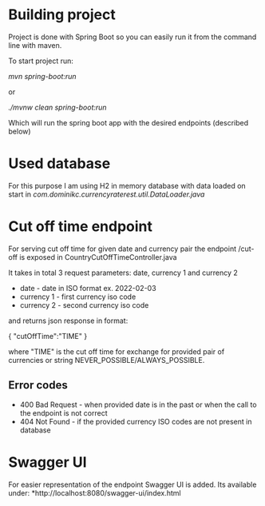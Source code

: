 # Building project

Project is done with Spring Boot so you can easily run it from the command line with maven.

To start project run:

*mvn spring-boot:run*

or

*./mvnw clean spring-boot:run*

Which will run the spring boot app with the desired endpoints (described below)

# Used database
For this purpose I am using H2 in memory database with data loaded on start in *com.dominikc.currencyraterest.util.DataLoader.java*

# Cut off time endpoint

For serving cut off time for given date and currency pair the endpoint /cut-off is exposed in CountryCutOffTimeController.java

It takes in total 3 request parameters: date, currency 1 and currency 2

* date - date in ISO format ex. 2022-02-03
* currency 1 - first currency iso code
* currency 2 - second currency iso code

and returns json response in format:

{
   "cutOffTime":"TIME"
}

where "TIME" is the cut off time for exchange for provided pair of currencies or string NEVER_POSSIBLE/ALWAYS_POSSIBLE.

## Error codes

* 400 Bad Request - when provided date is in the past or when the call to the endpoint is not correct
* 404 Not Found - if the provided currency ISO codes are not present in database

# Swagger UI
For easier representation of the endpoint Swagger UI is added. Its available under: *http://localhost:8080/swagger-ui/index.html